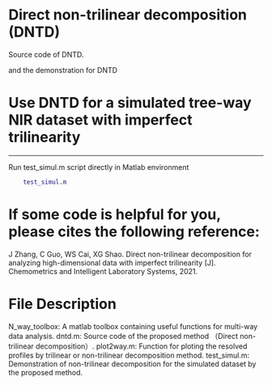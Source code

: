 # Direct non-trilinear decomposition (DNTD)
Source code of DNTD.


and the demonstration for DNTD

# Use DNTD for a simulated tree-way NIR dataset with imperfect trilinearity
---
Run test_simul.m script directly in Matlab environment
```matlab
    test_simul.m
```

# If some code is helpful for you, please cites the following reference:
J Zhang, C Guo, WS Cai, XG Shao. Direct non-trilinear decomposition for analyzing high-dimensional data with imperfect trilinearity [J]. Chemometrics and Intelligent Laboratory Systems, 2021.

# File Description
N_way_toolbox:    A matlab toolbox containing useful functions for multi-way data analysis.
dntd.m:                 Source code of the proposed method （Direct non-trilinear decomposition）.
plot2way.m:          Function for ploting the resolved profiles by trilinear or non-trilinear decomposition method.
test_simul.m:         Demonstration of non-trilinear decomposition for the simulated dataset by the proposed method.
